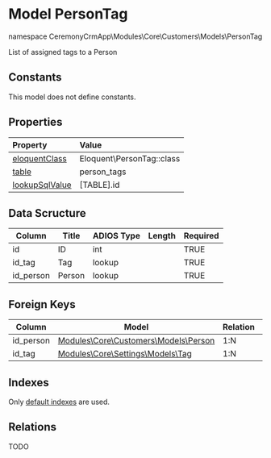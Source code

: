 # Model PersonTag

namespace CeremonyCrmApp\Modules\Core\Customers\Models\PersonTag

List of assigned tags to a Person

## Constants

This model does not define constants.

## Properties

| Property                                                                                 | Value                     |
| :--------------------------------------------------------------------------------------- | :------------------------ |
| [eloquentClass](https://docs.wai.blue/adios-framework/models/properties#eloquentClass)   | Eloquent\PersonTag::class |
| [table](https://docs.wai.blue/adios-framework/models/properties#table)                   | person_tags               |
| [lookupSqlValue](https://docs.wai.blue/adios-framework/models/properties#lookupSqlValue) | [TABLE].id                |

## Data Scructure

| Column    | Title  | ADIOS Type | Length | Required |
| --------- | ------ | ---------- | ------ | -------- |
| id        | ID     | int        |        | TRUE     |
| id_tag    | Tag    | lookup     |        | TRUE     |
| id_person | Person | lookup     |        | TRUE     |

## Foreign Keys

| Column    | Model                                                            | Relation | OnUpdate | OnDelete |
| --------- | ---------------------------------------------------------------- | -------- | -------- | -------- |
| id_person | [Modules\Core\Customers\Models\Person](./person.md)              | 1:N      | Cascade  | Restrict |
| id_tag    | [Modules\Core\Settings\Models\Tag](../../settings/models/Tag.md) | 1:N      | Cascade  | Restrict |

## Indexes

Only [default indexes](https://docs.wai.blue/adios-framework/default-indexes) are used.

## Relations

TODO

